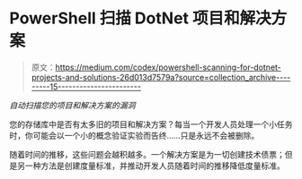 # PowerShell 扫描 DotNet 项目和解决方案

> 原文：<https://medium.com/codex/powershell-scanning-for-dotnet-projects-and-solutions-26d013d7579a?source=collection_archive---------15----------------------->

*自动扫描您的项目和解决方案的漏洞*

您的存储库中是否有太多旧的项目和解决方案？每当一个开发人员处理一个小任务时，你可能会以一个小的概念验证实验而告终……只是永远不会被删除。

随着时间的推移，这些问题会越积越多。一个解决方案是为一切创建技术债票；但是另一种方法是创建度量标准，并推动开发人员随着时间的推移降低度量标准。
